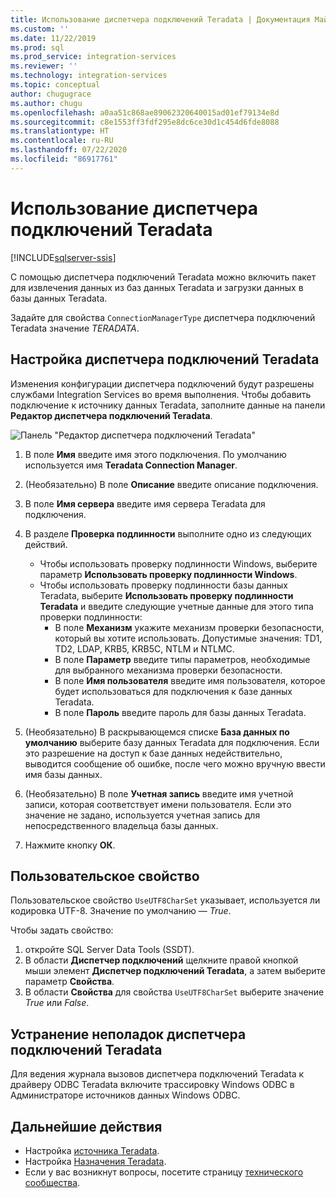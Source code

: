 ```yaml
---
title: Использование диспетчера подключений Teradata | Документация Майкрософт
ms.custom: ''
ms.date: 11/22/2019
ms.prod: sql
ms.prod_service: integration-services
ms.reviewer: ''
ms.technology: integration-services
ms.topic: conceptual
author: chugugrace
ms.author: chugu
ms.openlocfilehash: a0aa51c868ae89062320640015ad01ef79134e8d
ms.sourcegitcommit: c8e1553ff3fdf295e8dc6ce30d1c454d6fde8088
ms.translationtype: HT
ms.contentlocale: ru-RU
ms.lasthandoff: 07/22/2020
ms.locfileid: "86917761"
---
```

# <a name="use-the-teradata-connection-manager"></a>Использование диспетчера подключений Teradata

[!INCLUDE[sqlserver-ssis](../../includes/applies-to-version/sqlserver-ssis.md)]

С помощью диспетчера подключений Teradata можно включить пакет для извлечения данных из баз данных Teradata и загрузки данных в базы данных Teradata.

Задайте для свойства `ConnectionManagerType` диспетчера подключений Teradata значение *TERADATA*.

## <a name="configure-the-teradata-connection-manager"></a>Настройка диспетчера подключений Teradata

Изменения конфигурации диспетчера подключений будут разрешены службами Integration Services во время выполнения. Чтобы добавить подключение к источнику данных Teradata, заполните данные на панели **Редактор диспетчера подключений Teradata**.

![Панель "Редактор диспетчера подключений Teradata"](media/teradata-connection-manager.png)

1. В поле **Имя** введите имя этого подключения. По умолчанию используется имя **Teradata Connection Manager**.

1. (Необязательно) В поле **Описание** введите описание подключения.

1. В поле **Имя сервера** введите имя сервера Teradata для подключения.

1. В разделе **Проверка подлинности** выполните одно из следующих действий.

   - Чтобы использовать проверку подлинности Windows, выберите параметр **Использовать проверку подлинности Windows**.
   - Чтобы использовать проверку подлинности базы данных Teradata, выберите **Использовать проверку подлинности Teradata** и введите следующие учетные данные для этого типа проверки подлинности:
     - В поле **Механизм** укажите механизм проверки безопасности, который вы хотите использовать. Допустимые значения: TD1, TD2, LDAP, KRB5, KRB5C, NTLM и NTLMC.
     - В поле **Параметр** введите типы параметров, необходимые для выбранного механизма проверки безопасности.
     - В поле **Имя пользователя** введите имя пользователя, которое будет использоваться для подключения к базе данных Teradata.  
     - В поле **Пароль** введите пароль для базы данных Teradata.

1. (Необязательно) В раскрывающемся списке **База данных по умолчанию** выберите базу данных Teradata для подключения. Если это разрешение на доступ к базе данных недействительно, выводится сообщение об ошибке, после чего можно вручную ввести имя базы данных.

1. (Необязательно) В поле **Учетная запись** введите имя учетной записи, которая соответствует имени пользователя. Если это значение не задано, используется учетная запись для непосредственного владельца базы данных.
1. Нажмите кнопку **ОК**.

## <a name="custom-property"></a>Пользовательское свойство

Пользовательское свойство `UseUTF8CharSet` указывает, используется ли кодировка UTF-8. Значение по умолчанию ― *True*.

Чтобы задать свойство:

1. откройте SQL Server Data Tools (SSDT).
1. В области **Диспетчер подключений** щелкните правой кнопкой мыши элемент **Диспетчер подключений Teradata**, а затем выберите параметр **Свойства**.
1. В области **Свойства** для свойства `UseUTF8CharSet` выберите значение *True* или *False*.

## <a name="troubleshoot-the-teradata-connection-manager"></a>Устранение неполадок диспетчера подключений Teradata

Для ведения журнала вызовов диспетчера подключений Teradata к драйверу ODBC Teradata включите трассировку Windows ODBC в Администраторе источников данных Windows ODBC.

## <a name="next-steps"></a>Дальнейшие действия

- Настройка [источника Teradata](teradata-source.md).
- Настройка [Назначения Teradata](teradata-destination.md).
- Если у вас возникнут вопросы, посетите страницу [технического сообщества](https://aka.ms/AA5u35j).
